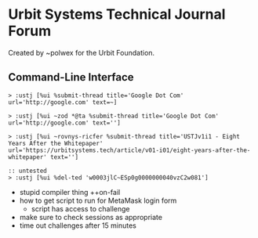 # Urbit Systems Technical Journal Forum

Created by ~polwex for the Urbit Foundation.

##  Command-Line Interface

```hoon
> :ustj [%ui %submit-thread title='Google Dot Com' url='http://google.com' text=~]

> :ustj [%ui ~zod *@ta %submit-thread title='Google Dot Com' url='http://google.com' text='']

> :ustj [%ui ~rovnys-ricfer %submit-thread title='USTJv1i1 - Eight Years After the Whitepaper' url='https://urbitsystems.tech/article/v01-i01/eight-years-after-the-whitepaper' text='']

:: untested
> :ustj [%ui %del-ted 'w0003jlC~ESp0g0000000040vzC2w081']
```

- stupid compiler thing ++on-fail
- how to get script to run for MetaMask login form
  - script has access to challenge
- make sure to check sessions as appropriate
- time out challenges after 15 minutes

